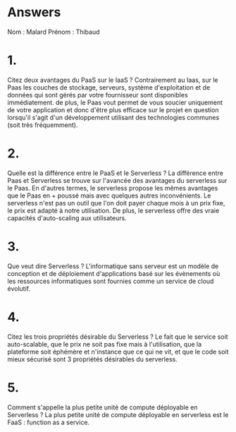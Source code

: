 # Answers

Nom : Malard
Prénom : Thibaud

# 1.
Citez deux avantages du PaaS sur le IaaS ?
Contrairement au Iaas, sur le Paas les couches de stockage, serveurs, système d'exploitation et de données qui sont gérés par votre fournisseur sont disponibles immédiatement.
de plus, le Paas vout permet de vous soucier uniquement de votre application et donc d'être plus efficace sur le projet en question lorsqu'il s'agit d'un développement utilisant des technologies communes (soit très fréquemment).
# 2.
Quelle est la différence entre le PaaS et le Serverless ?
La différence entre Paas et Serverless se trouve sur l'avancée des avantages du serverless sur le Paas. En d'autres termes, le serverless propose les mêmes avantages que le Paas en + poussé mais avec quelques autres inconvénients. Le serverless n'est pas un outil que l'on doit payer chaque mois à un prix fixe, le prix est adapté à notre utilisation. De plus, le serverless offre des vraie capacités d'auto-scaling aux utilisateurs.

# 3.
Que veut dire Serverless ?
L'informatique sans serveur est un modèle de conception et de déploiement d'applications basé sur les évènements où les ressources informatiques sont fournies comme un service de cloud évolutif.

# 4.
Citez les trois propriétés désirable du Serverless ?
Le fait que le service soit auto-scalable, que le prix ne soit pas fixe mais à l'utilisation, que la plateforme soit éphémère et n'instance que ce qui ne vit, et que le code soit mieux sécurisé sont 3 propriétés désirables du serverless.

# 5.
Comment s'appelle la plus petite unité de compute déployable en Serverless ?
La plus petite unité de compute déployable en serverless est le FaaS : function as a service.

